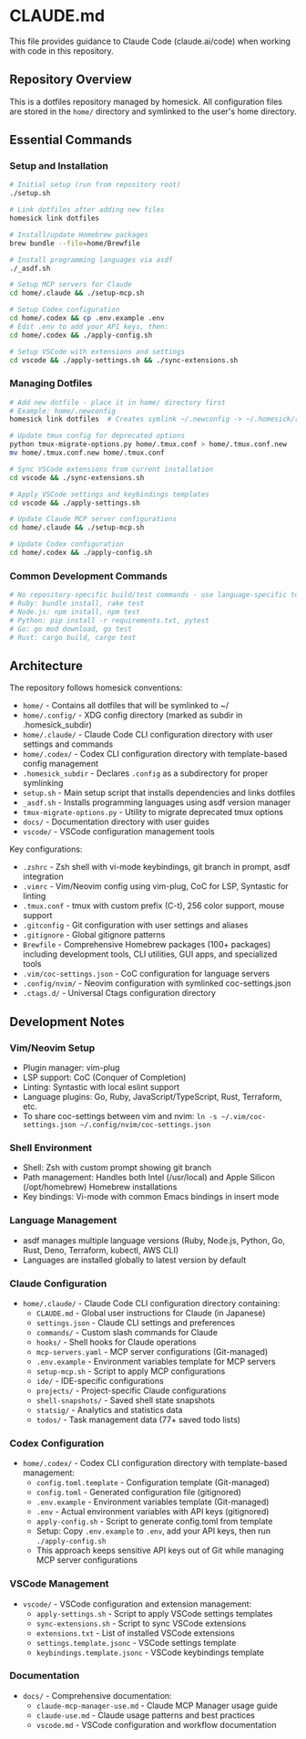 # CLAUDE.md

This file provides guidance to Claude Code (claude.ai/code) when working with code in this repository.

## Repository Overview

This is a dotfiles repository managed by homesick. All configuration files are stored in the `home/` directory and symlinked to the user's home directory.

## Essential Commands

### Setup and Installation

```bash
# Initial setup (run from repository root)
./setup.sh

# Link dotfiles after adding new files
homesick link dotfiles

# Install/update Homebrew packages
brew bundle --file=home/Brewfile

# Install programming languages via asdf
./_asdf.sh

# Setup MCP servers for Claude
cd home/.claude && ./setup-mcp.sh

# Setup Codex configuration
cd home/.codex && cp .env.example .env
# Edit .env to add your API keys, then:
cd home/.codex && ./apply-config.sh

# Setup VSCode with extensions and settings
cd vscode && ./apply-settings.sh && ./sync-extensions.sh
```

### Managing Dotfiles

```bash
# Add new dotfile - place it in home/ directory first
# Example: home/.newconfig
homesick link dotfiles  # Creates symlink ~/.newconfig -> ~/.homesick/repos/dotfiles/home/.newconfig

# Update tmux config for deprecated options
python tmux-migrate-options.py home/.tmux.conf > home/.tmux.conf.new
mv home/.tmux.conf.new home/.tmux.conf

# Sync VSCode extensions from current installation
cd vscode && ./sync-extensions.sh

# Apply VSCode settings and keybindings templates
cd vscode && ./apply-settings.sh

# Update Claude MCP server configurations
cd home/.claude && ./setup-mcp.sh

# Update Codex configuration
cd home/.codex && ./apply-config.sh
```

### Common Development Commands

```bash
# No repository-specific build/test commands - use language-specific tools:
# Ruby: bundle install, rake test
# Node.js: npm install, npm test
# Python: pip install -r requirements.txt, pytest
# Go: go mod download, go test
# Rust: cargo build, cargo test
```

## Architecture

The repository follows homesick conventions:

- `home/` - Contains all dotfiles that will be symlinked to ~/
- `home/.config/` - XDG config directory (marked as subdir in .homesick_subdir)
- `home/.claude/` - Claude Code CLI configuration directory with user settings and commands
- `home/.codex/` - Codex CLI configuration directory with template-based config management
- `.homesick_subdir` - Declares `.config` as a subdirectory for proper symlinking
- `setup.sh` - Main setup script that installs dependencies and links dotfiles
- `_asdf.sh` - Installs programming languages using asdf version manager
- `tmux-migrate-options.py` - Utility to migrate deprecated tmux options
- `docs/` - Documentation directory with user guides
- `vscode/` - VSCode configuration management tools

Key configurations:

- `.zshrc` - Zsh shell with vi-mode keybindings, git branch in prompt, asdf integration
- `.vimrc` - Vim/Neovim config using vim-plug, CoC for LSP, Syntastic for linting
- `.tmux.conf` - tmux with custom prefix (C-t), 256 color support, mouse support
- `.gitconfig` - Git configuration with user settings and aliases
- `.gitignore` - Global gitignore patterns
- `Brewfile` - Comprehensive Homebrew packages (100+ packages) including development tools, CLI utilities, GUI apps, and specialized tools
- `.vim/coc-settings.json` - CoC configuration for language servers
- `.config/nvim/` - Neovim configuration with symlinked coc-settings.json
- `.ctags.d/` - Universal Ctags configuration directory

## Development Notes

### Vim/Neovim Setup

- Plugin manager: vim-plug
- LSP support: CoC (Conquer of Completion)
- Linting: Syntastic with local eslint support
- Language plugins: Go, Ruby, JavaScript/TypeScript, Rust, Terraform, etc.
- To share coc-settings between vim and nvim: `ln -s ~/.vim/coc-settings.json ~/.config/nvim/coc-settings.json`

### Shell Environment

- Shell: Zsh with custom prompt showing git branch
- Path management: Handles both Intel (/usr/local) and Apple Silicon (/opt/homebrew) Homebrew installations
- Key bindings: Vi-mode with common Emacs bindings in insert mode

### Language Management

- asdf manages multiple language versions (Ruby, Node.js, Python, Go, Rust, Deno, Terraform, kubectl, AWS CLI)
- Languages are installed globally to latest version by default

### Claude Configuration

- `home/.claude/` - Claude Code CLI configuration directory containing:
  - `CLAUDE.md` - Global user instructions for Claude (in Japanese)
  - `settings.json` - Claude CLI settings and preferences
  - `commands/` - Custom slash commands for Claude
  - `hooks/` - Shell hooks for Claude operations
  - `mcp-servers.yaml` - MCP server configurations (Git-managed)
  - `.env.example` - Environment variables template for MCP servers
  - `setup-mcp.sh` - Script to apply MCP configurations
  - `ide/` - IDE-specific configurations
  - `projects/` - Project-specific Claude configurations
  - `shell-snapshots/` - Saved shell state snapshots
  - `statsig/` - Analytics and statistics data
  - `todos/` - Task management data (77+ saved todo lists)

### Codex Configuration

- `home/.codex/` - Codex CLI configuration directory with template-based management:
  - `config.toml.template` - Configuration template (Git-managed)
  - `config.toml` - Generated configuration file (gitignored)
  - `.env.example` - Environment variables template (Git-managed)
  - `.env` - Actual environment variables with API keys (gitignored)
  - `apply-config.sh` - Script to generate config.toml from template
  - Setup: Copy `.env.example` to `.env`, add your API keys, then run `./apply-config.sh`
  - This approach keeps sensitive API keys out of Git while managing MCP server configurations

### VSCode Management

- `vscode/` - VSCode configuration and extension management:
  - `apply-settings.sh` - Script to apply VSCode settings templates
  - `sync-extensions.sh` - Script to sync VSCode extensions
  - `extensions.txt` - List of installed VSCode extensions
  - `settings.template.jsonc` - VSCode settings template
  - `keybindings.template.jsonc` - VSCode keybindings template

### Documentation

- `docs/` - Comprehensive documentation:
  - `claude-mcp-manager-use.md` - Claude MCP Manager usage guide
  - `claude-use.md` - Claude usage patterns and best practices
  - `vscode.md` - VSCode configuration and workflow documentation
